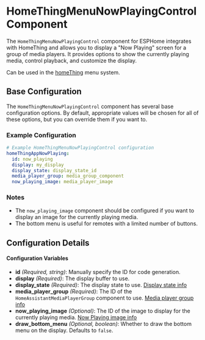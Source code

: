 # HomeThingMenuNowPlayingControl Component

The `HomeThingMenuNowPlayingControl` component for ESPHome integrates with HomeThing and allows you to display a "Now Playing" screen for a group of media players. It provides options to show the currently playing media, control playback, and customize the display.

Can be used in the [homeThing](https://github.com/landonr/homeThing) menu system.

## Base Configuration

The `HomeThingMenuNowPlayingControl` component has several base configuration options. By default, appropriate values will be chosen for all of these options, but you can override them if you want to.

### Example Configuration

```yaml
# Example HomeThingMenuNowPlayingControl configuration
homeThingAppNowPlaying:
  id: now_playing
  display: my_display
  display_state: display_state_id
  media_player_group: media_group_component
  now_playing_image: media_player_image
```

### Notes

- The `now_playing_image` component should be configured if you want to display an image for the currently playing media.
- The bottom menu is useful for remotes with a limited number of buttons.

## Configuration Details

#### Configuration Variables

- **id** *(Required, string)*: Manually specify the ID for code generation.
- **display** *(Required)*: The display buffer to use.
- **display_state** *(Required)*: The display state to use. [Display state info](../homeThingDisplayState)
- **media_player_group** *(Required)*: The ID of the `HomeAssistantMediaPlayerGroup` component to use. [Media player group info](https://github.com/landonr/esphome-components/tree/main/components/homeassistant_media_player)
- **now_playing_image** *(Optional)*: The ID of the image to display for the currently playing media. [Now Playing image info](../../common/nowPlayingImage.yaml)
- **draw_bottom_menu** *(Optional, boolean)*: Whether to draw the bottom menu on the display. Defaults to `false`.
